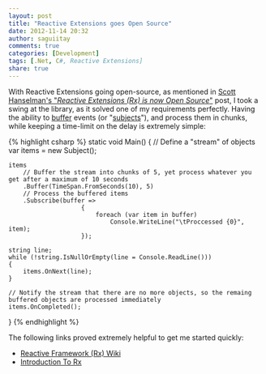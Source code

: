 ```yaml
---
layout: post
title: "Reactive Extensions goes Open Source"
date: 2012-11-14 20:32
author: saguiitay
comments: true
categories: [Development]
tags: [.Net, C#, Reactive Extensions]
share: true
---
```

With Reactive Extensions going open-source, as mentioned in [Scott Hanselman's "*Reactive Extensions (Rx) is now Open Source*"](http://www.hanselman.com/blog/ReactiveExtensionsRxIsNowOpenSource.aspx)
post, I took a swing at the library, as it solved one of my requirements perfectly. Having the ability to [buffer](http://www.introtorx.com/Content/v1.0.10621.0/13_TimeShiftedSequences.html#Buffer) 
events (or "[subjects](http://msdn.microsoft.com/en-us/library/hh229173(v=VS.103).aspx)"), and process them in chunks, 
while keeping a time-limit on the delay is extremely simple:

{% highlight csharp %}
static void Main()
{
	// Define a "stream" of objects
	var items = new Subject();

	items
		// Buffer the stream into chunks of 5, yet process whatever you get after a maximum of 10 seconds
		.Buffer(TimeSpan.FromSeconds(10), 5)
		// Process the buffered items
		.Subscribe(buffer =>
						{
							foreach (var item in buffer)
								Console.WriteLine("\tProccessed {0}", item);
						});

	string line;
	while (!string.IsNullOrEmpty(line = Console.ReadLine()))
	{
		items.OnNext(line);
	}

	// Notify the stream that there are no more objects, so the remaing buffered objects are processed immediately
	items.OnCompleted();
}
{% endhighlight %}

The following links proved extremely helpful to get me started quickly:

- [Reactive Framework (Rx) Wiki](http://rxwiki.wikidot.com/)
- [Introduction To Rx](http://www.introtorx.com/)